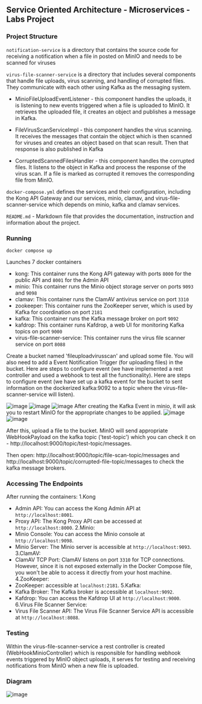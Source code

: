 ## Service Oriented Architecture - Microservices - Labs Project

### Project Structure

`notification-service` is a  directory that contains the source code for receiving a notification when a file in posted on MinIO and needs to be scanned for viruses

`virus-file-scanner-service` is a directory that includes several components that handle file uploads, virus scanning, and handling of corrupted files. They communicate with each other using Kafka as the messaging system.

* MinioFileUploadEventListener - this component handles the uploads, it is listening to new events triggered when a file is uploaded to MinIO. It retrieves the uploaded file, it creates an object and publishes a message in Kafka.

* FileVirusScanServiceImpl - this component handles the virus scanning. It receives the messages that contain the object which is then scanned for viruses and creates an object based on that scan result. Then that response is also published in Kafka

* CorruptedScannedFilesHandler - this component handles the corrupted files. It listens to the object in Kafka and process the response of the virus scan. If a file is marked as corrupted it removes the corresponding file from MinIO.

`docker-compose.yml`  defines the services and their configuration, including the Kong API Gateway and our services, minio, clamav, and virus-file-scanner-service which depends on minio, kafka and clamav services.

`README.md` - Markdown file that provides the documentation, instruction and information about the project.

### Running

`docker compose up`

Launches 7 docker containers
* kong: This container runs the Kong API gateway with ports `8000` for the public API and `8001` for the Admin API
* minio: This container runs the Minio object storage server on ports `9093` and `9098`
* clamav: This container runs the ClamAV antivirus service on port `3310`
* zookeeper: This container runs the ZooKeeper server, which is used by Kafka for coordination on port `2181`
* kafka: This container runs the Kafka message broker on port `9092`
* kafdrop: This container runs Kafdrop, a web UI for monitoring Kafka topics on port `9000`
* virus-file-scanner-service: This container runs the virus file scanner service on port `8088`

Create a bucket named 'fileuploadvirusscan' and upload some file. You will also need to add a Event Notification Trigger (for uploading files) in the bucket.
Here are steps to configure event (we have implemented a rest controller and used a webhook to test all the functionality).
Here are steps to configure event (we have set up a kafka event for the bucket to sent information on the dockerized kafka:9092 to a topic where the virus-file-scanner-service will listen).

![image](https://github.com/stefankochev/soa-labs-project/assets/61638603/c79a7cfb-2d33-42dd-95ff-9a3402899b98)
![image](https://github.com/stefankochev/soa-labs-project/assets/61638603/5fde8e1b-8837-480a-9dc3-7d1ba297746f)
![image](https://github.com/stefankochev/soa-labs-project/assets/61638603/ec27319b-2e94-4648-8b91-02cbde25cc0b)
After creating the Kafka Event in minio, it will ask you to restart MinIO for the appropriate changes to be applied.
![image](https://github.com/stefankochev/soa-labs-project/assets/61638603/36be5a8a-1d01-430a-ae4e-3c9ce36591e6)
![image](https://github.com/stefankochev/soa-labs-project/assets/61638603/09dea707-578c-49a1-b1a0-bfb8cd75b0dc)

After this, upload a file to the bucket. MinIO will send appropriate WebHookPayload on the kafka topic ('test-topic') which you can check it on - http://localhost:9000/topic/test-topic/messages.

Then open: http://localhost:9000/topic/file-scan-topic/messages and http://localhost:9000/topic/corrupted-file-topic/messages to check the kafka message brokers.

### Accessing The Endpoints

After running the containers:
1.Kong
* Admin API: You can access the Kong Admin API at `http://localhost:8001`.
* Proxy API: The Kong Proxy API can be accessed at `http://localhost:8000`.
2.Minio:
* Minio Console: You can access the Minio console at `http://localhost:9098`.
* Minio Server: The Minio server is accessible at `http://localhost:9093`.
3.ClamAV:
* ClamAV TCP Port: ClamAV listens on port `3310` for TCP connections. However, since it is not exposed externally in the Docker Compose file, you won't be 	able to access it directly from your host machine.
4.ZooKeeper:
* ZooKeeper: accessible at `localhost:2181`.
5.Kafka:
* Kafka Broker: The Kafka broker is accessible at `localhost:9092`.
* Kafdrop: You can access the Kafdrop UI at `http://localhost:9000`.
6.Virus File Scanner Service:
* Virus File Scanner API: The Virus File Scanner Service API is accessible at `http://localhost:8088`.

### Testing

Within the virus-file-scanner-service a rest controller is created (WebHookMinioController) which is responsible for handling webhook events triggered by MinIO object uploads, it serves for testing and receiving notifications from MinIO when  a new file is uploaded.

### Diagram

![image](https://github.com/stefankochev/soa-labs-project/assets/61638603/7bffef37-7105-417a-a071-cc27b284356e)

